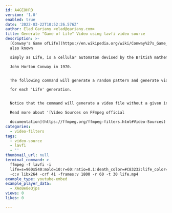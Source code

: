 ```yaml
---
id: A4GE8HRB
version: '1.0'
enabled: true
date: '2022-03-22T10:52:26.576Z'
author: Elad Gariany <elad@gariany.com>
title: Generate "Game of Life" Video using lavfi video source
description: >-
  [Conway's Game ofLife](https://en.wikipedia.org/wiki/Conway%27s_Game_of_Life),
  also known

  simply as Life, is a cellular automaton devised by the British mathematician

  John Horton Conway in 1970. 


  The following command will generate a random pattern and generate video frames

  for each 'Life' generation.


  Notice that the command will generate a video file without a given input file.

  Read more about '[Video Sources on FFmpeg official

  documentation](https://ffmpeg.org/ffmpeg-filters.html#Video-Sources)'
categories:
  - video-filters
tags:
  - video-source
  - lavfi
  - ''
thumbnail_url: null
terminal_command: >-
  ffmpeg -f lavfi -i
  life=s=960x540:mold=10:r=60:ratio=0.1:death_color=#C83232:life_color=#00ff00,scale=960:540:flags=16
  -c:v libx264 -crf 41 -frames:v 1800 -r 60 -t 30 life.mp4
example_type: youtube-embed
example_player_data:
  - XAoBe8eQjps
views: 0
likes: 0

---
```

